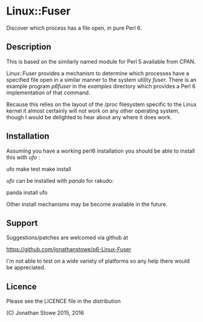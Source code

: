 # Linux::Fuser
Discover which process has a file open, in pure Perl 6.

## Description

This is based on the similarly named module for Perl 5 available from CPAN.

Linux::Fuser provides a mechanism to determine which processes have a specified
file open in a similar manner to the system utility *fuser*. There is an example
program *p6fuser* in the *examples* directory which provides a Perl 6 implementation
of that command.

Because this relies on the layout of the /proc filesystem specific to the Linux
kernel it almost certainly will not work on any other operating system, though I
would be delighted to hear about any where it does work.

## Installation

Assuming you have a working perl6 installation you should be able to install this
with *ufo* :

   ufo
   make test
   make install

*ufo* can be installed with *panda* for rakudo:

   panda install ufo

Other install mechanisms may be become available in the future.

## Support

Suggestions/patches are welcomed via github at

   https://github.com/jonathanstowe/p6-Linux-Fuser

I'm not able to test on a wide variety of platforms so any help there would be 
appreciated.

## Licence

Please see the LICENCE file in the distribution

(C) Jonathan Stowe 2015, 2016
